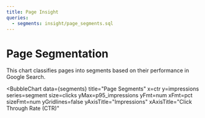 ```yaml
---
title: Page Insight
queries:
  - segments: insight/page_segments.sql
---
```


# Page Segmentation

This chart classifies pages into segments based on their performance in Google Search.

<BubbleChart
    data={segments}
    title="Page Segments"
    x=ctr
    y=impressions
    series=segment
    size=clicks
    yMax=p95_impressions
    yFmt=num
    xFmt=pct
    sizeFmt=num
    yGridlines=false
    yAxisTitle="Impressions"
    xAxisTitle="Click Through Rate (CTR)"
>
</BubbleChart>
